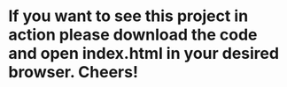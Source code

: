 # If you want to see this project in action please download the code and open index.html in your desired browser. Cheers!
